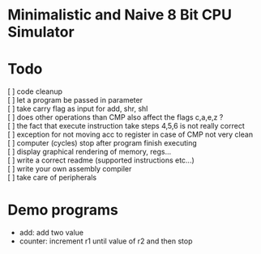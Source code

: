 # Minimalistic and Naive 8 Bit CPU Simulator 


# Todo

[ ] code cleanup  
[ ] let a program be passed in parameter   
[ ] take carry flag as input for add, shr, shl    
[ ] does other operations than CMP also affect the flags c,a,e,z ?     
[ ] the fact that execute instruction take steps 4,5,6 is not really correct   
[ ] exception for not moving acc to register in case of CMP not very clean   
[ ] computer (cycles) stop after program finish executing   
[ ] display graphical rendering of memory, regs...   
[ ] write a correct readme (supported instructions etc...)    
[ ] write your own assembly compiler   
[ ] take care of peripherals     


# Demo programs

- add: add two value 
- counter: increment r1 until value of r2 and then stop

